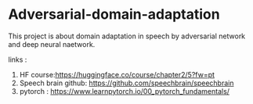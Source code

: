 # Adversarial-domain-adaptation
This  project is about domain adaptation in speech by adversarial network and deep neural naetwork.</br>

links :</br>
1.  HF course:https://huggingface.co/course/chapter2/5?fw=pt</br>
2.  Speech brain github: https://github.com/speechbrain/speechbrain</br>
3.  pytorch : https://www.learnpytorch.io/00_pytorch_fundamentals/</br>

